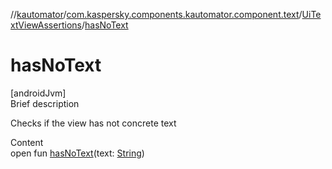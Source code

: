 //[kautomator](../../index.md)/[com.kaspersky.components.kautomator.component.text](../index.md)/[UiTextViewAssertions](index.md)/[hasNoText](has-no-text.md)



# hasNoText  
[androidJvm]  
Brief description  


Checks if the view has not concrete text

  
Content  
open fun [hasNoText](has-no-text.md)(text: [String](https://kotlinlang.org/api/latest/jvm/stdlib/kotlin/-string/index.html))  



